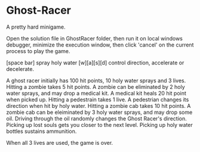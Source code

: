 # Ghost-Racer
A pretty hard minigame.

Open the solution file in GhostRacer folder, then run it on local windows debugger, minimize the execution window, then click 'cancel' on the current process to play the game.

[space bar] spray holy water
[w][a][s][d] control direction, accelerate or decelerate.

A ghost racer initially has 100 hit points, 10 holy water sprays and 3 lives.
Hitting a zombie takes 5 hit points. A zombie can be eliminated by 2 holy water sprays, and may drop a medical kit. A medical kit heals 20 hit point when picked up.
Hitting a pedestrain takes 1 live. A pedestrian changes its direction when hit by holy water.
Hitting a zombie cab takes 10 hit points. A zombie cab can be eleiminated by 3 holy water sprays, and may drop some oil. Driving through the oil randomly changes the Ghost Racer's direction.
Picking up lost souls gets you closer to the next level.
Picking up holy water bottles sustains ammunition.

When all 3 lives are used, the game is over.
